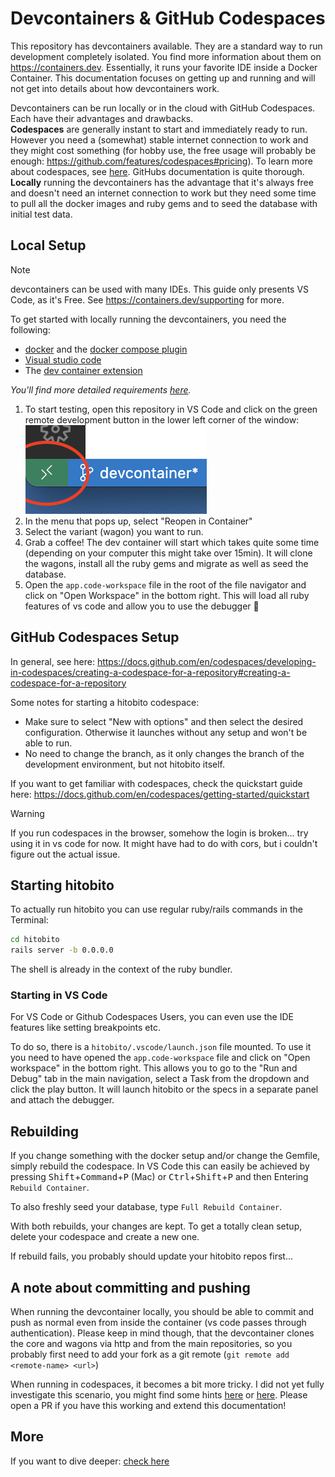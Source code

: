 # Devcontainers & GitHub Codespaces

This repository has devcontainers available. They are a standard way to run development completely isolated. You find more information about them on https://containers.dev. Essentially, it runs your favorite IDE inside a Docker Container.
This documentation focuses on getting up and running and will not get into details about how devcontainers work.

Devcontainers can be run locally or in the cloud with GitHub Codespaces. Each have their advantages and drawbacks.  
**Codespaces** are generally instant to start and immediately ready to run. However you need a (somewhat) stable internet connection to work and they might cost something (for hobby use, the free usage will probably be enough: https://github.com/features/codespaces#pricing). To learn more about codespaces, see [here](https://docs.github.com/en/codespaces). GitHubs documentation is quite thorough.  
**Locally** running the devcontainers has the advantage that it's always free and doesn't need an internet connection to work but they need some time to pull all the docker images and ruby gems and to seed the database with initial test data.

## Local Setup

> [!NOTE]
> devcontainers can be used with many IDEs. This guide only presents VS Code, as it's Free. See https://containers.dev/supporting for more.

To get started with locally running the devcontainers, you need the following:
- [docker](https://docs.docker.com/get-docker/) and the [docker compose plugin](https://docs.docker.com/compose/install/)
- [Visual studio code](https://code.visualstudio.com)
- The [dev container extension](https://marketplace.visualstudio.com/items?itemName=ms-vscode-remote.remote-containers)

_You'll find more detailed requirements [here](https://code.visualstudio.com/docs/devcontainers/containers#_getting-started)._

1. To start testing, open this repository in VS Code and click on the green remote development button in the lower left corner of the window:  
![](remote-dev-button.png)
2. In the menu that pops up, select "Reopen in Container"
3. Select the variant (wagon) you want to run.
4. Grab a coffee! The dev container will start which takes quite some time (depending on your computer this might take over 15min). It will clone the wagons, install all the ruby gems and migrate as well as seed the database.
5. Open the `app.code-workspace` file in the root of the file navigator and click on "Open Workspace" in the bottom right. This will load all ruby features of vs code and allow you to use the debugger :tada:

## GitHub Codespaces Setup

In general, see here: https://docs.github.com/en/codespaces/developing-in-codespaces/creating-a-codespace-for-a-repository#creating-a-codespace-for-a-repository

Some notes for starting a hitobito codespace:

- Make sure to select "New with options" and then select the desired configuration. Otherwise it launches without any setup and won't be able to run.
- No need to change the branch, as it only changes the branch of the development environment, but not hitobito itself.

If you want to get familiar with codespaces, check the quickstart guide here: https://docs.github.com/en/codespaces/getting-started/quickstart

> [!WARNING]
> If you run codespaces in the browser, somehow the login is broken… try using it in vs code for now. It might have had to do with cors, but i couldn't figure out the actual issue.

## Starting hitobito

To actually run hitobito you can use regular ruby/rails commands in the Terminal:
```sh
cd hitobito
rails server -b 0.0.0.0
```

The shell is already in the context of the ruby bundler.

### Starting in VS Code

For VS Code or Github Codespaces Users, you can even use the IDE features like setting breakpoints etc.

To do so, there is a `hitobito/.vscode/launch.json` file mounted. To use it you need to have opened the `app.code-workspace` file and click on "Open workspace" in the bottom right. This allows you to go to the "Run and Debug" tab in the main navigation, select a Task from the dropdown and click the play button. It will launch hitobito or the specs in a separate panel and attach the debugger.

## Rebuilding

If you change something with the docker setup and/or change the Gemfile, simply rebuild the codespace. In VS Code this can easily be achieved by pressing <kbd>Shift</kbd>+<kbd>Command</kbd>+<kbd>P</kbd> (Mac) or <kbd>Ctrl</kbd>+<kbd>Shift</kbd>+<kbd>P</kbd> and then Entering `Rebuild Container`.

To also freshly seed your database, type `Full Rebuild Container`.

With both rebuilds, your changes are kept. To get a totally clean setup, delete your codespace and create a new one.

If rebuild fails, you probably should update your hitobito repos first…

## A note about committing and pushing

When running the devcontainer locally, you should be able to commit and push as normal even from inside the container (vs code passes through authentication). Please keep in mind though, that the devcontainer clones the core and wagons via http and from the main repositories, so you probably first need to add your fork as a git remote (`git remote add <remote-name> <url>`)

When running in codespaces, it becomes a bit more tricky. I did not yet fully investigate this scenario, you might find some hints [here](https://docs.github.com/en/codespaces/managing-your-codespaces/managing-repository-access-for-your-codespaces) or [here](https://docs.github.com/en/codespaces/prebuilding-your-codespaces/allowing-a-prebuild-to-access-other-repositories). Please open a PR if you have this working and extend this documentation!

## More

If you want to dive deeper: [check here](DevcontainerInDepth.md)